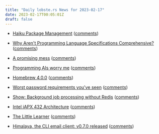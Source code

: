 ```yaml
---
title: "Daily lobste.rs News for 2023-02-17"
date: 2023-02-17T00:05:01Z
draft: false
---
```






- [Haiku Package Management](https://www.markround.com/blog/2023/02/13/haiku-package-management/)
  ([comments](https://lobste.rs/s/j9decl/haiku_package_management))



- [Why Aren't Programming Language Specifications Comprehensive?](https://tratt.net/laurie/blog/2023/why_arent_programming_language_specifications_comprehensive.html)
  ([comments](https://lobste.rs/s/nd9h3b/why_aren_t_programming_language))



- [A promising mess](https://pierre.equoy.fr/blog/posts/2023/02/a-promising-mess/)
  ([comments](https://lobste.rs/s/iehpq1/promising_mess))



- [Programming AIs worry me](https://buttondown.email/hillelwayne/archive/programming-ais-worry-me/)
  ([comments](https://lobste.rs/s/qbb7bw/programming_ais_worry_me))



- [Homebrew 4.0.0](https://brew.sh/2023/02/16/homebrew-4.0.0/)
  ([comments](https://lobste.rs/s/wehogg/homebrew_4_0_0))



- [Worst password requirements you've seen]()
  ([comments](https://lobste.rs/s/voevrr/worst_password_requirements_you_ve_seen))



- [Show: Background job processing without Redis](https://github.com/acaloiaro/neoq)
  ([comments](https://lobste.rs/s/kzbekd/show_background_job_processing_without))



- [Intel iAPX 432 Architecture](https://en.wikipedia.org/wiki/Intel_iAPX_432#Architecture)
  ([comments](https://lobste.rs/s/pxop8d/intel_iapx_432_architecture))



- [The Little Learner](https://mitpress.mit.edu/9780262546379/the-little-learner/)
  ([comments](https://lobste.rs/s/ydhcqa/little_learner))



- [Himalaya, the CLI email client: v0.7.0 released](https://github.com/soywod/himalaya/releases/tag/v0.7.0)
  ([comments](https://lobste.rs/s/svnjss/himalaya_cli_email_client_v0_7_0_released))



